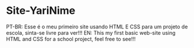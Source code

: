 # Site-YariNime

PT-BR: Esse é o meu primeiro site usando HTML E CSS para um projeto de escola, sinta-se livre para ver!!!
EN: This my first basic web-site using HTML and CSS for a school project, feel free to see!!!

